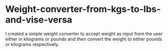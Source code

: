 # Weight-converter-from-kgs-to-lbs-and-vise-versa
I created a simple weight converter to accept weight as input from the user either in kilograms or pounds and then convert the weight to either pounds or kilograms respectively.
